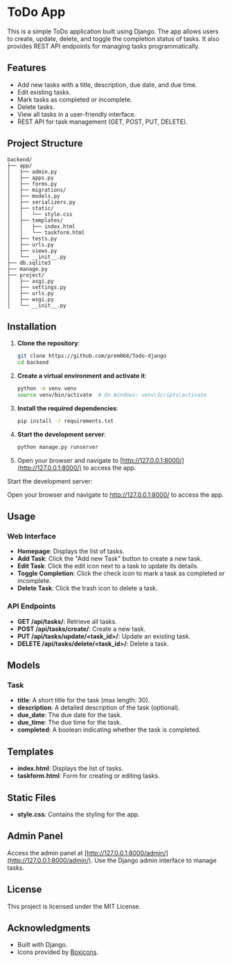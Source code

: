 # ToDo App

This is a simple ToDo application built using Django. The app allows users to create, update, delete, and toggle the completion status of tasks. It also provides REST API endpoints for managing tasks programmatically.

## Features

- Add new tasks with a title, description, due date, and due time.
- Edit existing tasks.
- Mark tasks as completed or incomplete.
- Delete tasks.
- View all tasks in a user-friendly interface.
- REST API for task management (GET, POST, PUT, DELETE).

## Project Structure

```
backend/
├── app/
│   ├── admin.py
│   ├── apps.py
│   ├── forms.py
│   ├── migrations/
│   ├── models.py
│   ├── serializers.py
│   ├── static/
│   │   └── style.css
│   ├── templates/
│   │   ├── index.html
│   │   └── taskform.html
│   ├── tests.py
│   ├── urls.py
│   ├── views.py
│   └── __init__.py
├── db.sqlite3
├── manage.py
├── project/
│   ├── asgi.py
│   ├── settings.py
│   ├── urls.py
│   ├── wsgi.py
│   └── __init__.py
```

## Installation

1. **Clone the repository**:
   ```bash
   git clone https://github.com/prem068/Todo-django
   cd backend
   ```

2. **Create a virtual environment and activate it**:
   ```bash
   python -m venv venv
   source venv/bin/activate  # On Windows: venv\Scripts\activate
   ```

3. **Install the required dependencies**:
   ```bash
   pip install -r requirements.txt
   ```

4. **Start the development server**:
   ```bash
   python manage.py runserver
   ```

6. Open your browser and navigate to [http://127.0.0.1:8000/](http://127.0.0.1:8000/) to access the app.

Start the development server: 

Open your browser and navigate to http://127.0.0.1:8000/ to access the app.


## Usage

### Web Interface
- **Homepage**: Displays the list of tasks.
- **Add Task**: Click the "Add new Task" button to create a new task.
- **Edit Task**: Click the edit icon next to a task to update its details.
- **Toggle Completion**: Click the check icon to mark a task as completed or incomplete.
- **Delete Task**: Click the trash icon to delete a task.

### API Endpoints
- **GET /api/tasks/**: Retrieve all tasks.
- **POST /api/tasks/create/**: Create a new task.
- **PUT /api/tasks/update/<task_id>/**: Update an existing task.
- **DELETE /api/tasks/delete/<task_id>/**: Delete a task.

## Models

### Task
- **title**: A short title for the task (max length: 30).
- **description**: A detailed description of the task (optional).
- **due_date**: The due date for the task.
- **due_time**: The due time for the task.
- **completed**: A boolean indicating whether the task is completed.

## Templates

- **index.html**: Displays the list of tasks.
- **taskform.html**: Form for creating or editing tasks.

## Static Files

- **style.css**: Contains the styling for the app.

## Admin Panel

Access the admin panel at [http://127.0.0.1:8000/admin/](http://127.0.0.1:8000/admin/). Use the Django admin interface to manage tasks.

## License

This project is licensed under the MIT License.

## Acknowledgments

- Built with Django.
- Icons provided by [Boxicons](https://boxicons.com/).